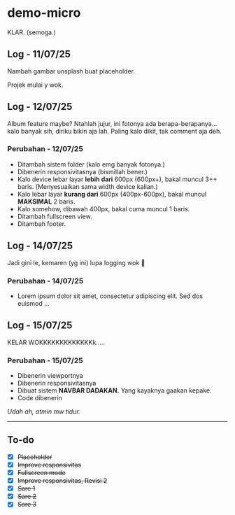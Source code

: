 # demo-micro

KLAR. (semoga.)

## Log - 11/07/25

Nambah gambar unsplash buat placeholder.

Projek mulai y wok.

## Log - 12/07/25

Album feature maybe? Ntahlah jujur, ini fotonya ada berapa-berapanya... kalo banyak sih, diriku bikin aja lah. Paling kalo dikit, tak comment aja deh.

### Perubahan - 12/07/25

- Ditambah sistem folder (kalo emg banyak fotonya.)
- Dibenerin responsivitasnya (bismillah bener.)
- Kalo device lebar layar **lebih dari** 600px (600px+), bakal muncul 3++ baris. (Menyesuaikan sama width device kalian.)
- Kalo lebar layar **kurang dari** 600px (400px-600px), bakal muncul **MAKSIMAL** 2 baris.
- Kalo somehow, dibawah 400px, bakal cuma muncul 1 baris.
- Ditambah fullscreen view.
- Ditambah footer.

## Log - 14/07/25

Jadi gini le, kemaren (yg ini) lupa logging wok 🤗

### Perubahan - 14/07/25

- Lorem ipsum dolor sit amet, consectetur adipiscing elit. Sed dos euismod ...

## Log - 15/07/25

KELAR WOKKKKKKKKKKKKKk.....

### Perubahan - 15/07/25

- Dibenerin viewportnya
- Dibenerin responsivitasnya
- Dibuat sistem **NAVBAR DADAKAN.** Yang kayaknya gaakan kepake.
- Code dibenerin

*Udah ah, atmin mw tidur.*

---

## To-do

- [x] ~~Placeholder~~
- [x] ~~Improve responsivitas~~
- [x] ~~Fullscreen mode~~
- [x] ~~Improve responsivitas, Revisi 2~~
- [x] ~~Sare 1~~
- [x] ~~Sare 2~~
- [x] ~~Sare 3~~
